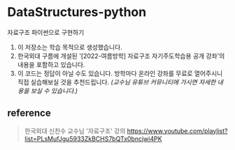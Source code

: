 # DataStructures-python
자료구조 파이썬으로 구현하기

1. 이 저장소는 학습 목적으로 생성했습니다.
2. 한국외대 구름에 개설된 '[2022-여름방학] 자료구조 자기주도학습용 공개 강좌'의 내용을 포함하고 있습니다.
3. 이 코드는 정답이 아닐 수도 있습니다. 방학마다 온라인 강좌를 무료로 열어주시니 직접 실습해보실 것을 추천드립니다. _(교수님 유튜브 커뮤니티에 가시면 자세한 내용을 보실 수 있습니다.)_


## reference
> 한국외대 신찬수 교수님 '자료구조' 강의
> https://www.youtube.com/playlist?list=PLsMufJgu5933ZkBCHS7bQTx0bncjwi4PK
